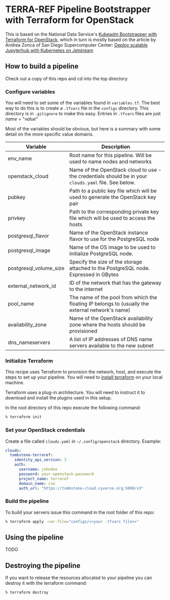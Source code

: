 # TERRA-REF Pipeline Bootstrapper with Terraform for OpenStack

This is based on the National Data Service's 
[Kubeadm Bootstrapper with Terraform for OpenStack](https://github.com/nds-org/kubeadm-terraform), 
which in turn is mostly based on the article by Andrea Zonca of San Diego Supercomputer Center: 
[Deploy scalable Jupyterhub with Kubernetes on Jetstream](https://zonca.github.io/2017/12/scalable-jupyterhub-kubernetes-jetstream.html)


## How to build a pipeline

Check out a copy of this repo and cd into the top directory.


### Configure variables

You will need to set some of the variables found in `variables.tf`. The best
way to do this is to create a `.tfvars` file in the `configs` directory. This
directory is in `.gitignore` to make this easy. Entries in `.tfvars` files
are just _name_ = "_value_"

Most of the variables should be obvious, but here is a summary with some detail
on the more specific value domains.

| Variable                 | Description                                                           |
| ------------------------ | -----------                                                           |
| env_name                 | Root name for this pipeline. Will be used to name nodes and networks |
| openstack_cloud          | Name of the OpenStack cloud to use - the credentials should be in your `clouds.yaml` file. See below. |
| pubkey                   | Path to a public key file which will be used to generate the OpenStack key pair |
| privkey                  | Path to the corresponding private key file which will be used to access the hosts |
| postgresql_flavor        | Name of the OpenStack instance flavor to use for the PostgreSQL node |
| postgresql_image         | Name of the OS image to be used to initialize PostgreSQL node. |
| postgresql_volume_size   | Specify the size of the storage attached to the PostgreSQL node. Expressed in GBytes |
| external_network_id      | ID of the network that has the gateway to the internet |
| pool_name                | The name of the pool from which the floating IP belongs to (usually the external network's name) |
| availability_zone        | Name of the OpenStack availability zone where the hosts should be provisioned |
| dns_nameservers          | A list of IP addresses of DNS name servers available to the new subnet |


### Initialize Terraform

This recipe uses Terraform to provision the network, host, and execute the
steps to set up your pipeline. You will need to 
[install terraform](https://www.terraform.io/intro/getting-started/install.html) 
on your local machine.

Terraform uses a plug-in architecture. You will need to instruct it to download
and install the plugins used in this setup.

In the root directory of this repo execute the following command:
```bash
% terraform init
```

### Set your OpenStack credentials
 
Create a file called `clouds.yaml` in `~/.config/openstack` directory. Example:

```yaml
clouds:
  tombstone-terraref:
    identity_api_version: 3
    auth:
      username: johndoe
      password: your-openstack-password
      project_name: terraref
      domain_name: cso
      auth_url: "https://tombstone-cloud.cyverse.org:5000/v3"
```

 
### Build the pipeline

To build your servers issue this command in the root folder of this repo:

```bash
% terraform apply -var-file="configs/<<your .tfvars file>>"
```


## Using the pipeline

TODO


## Destroying the pipeline

If you want to release the resources allocated to your pipeline you can destroy
it with the terraform command:

```bash
% terraform destroy
```
